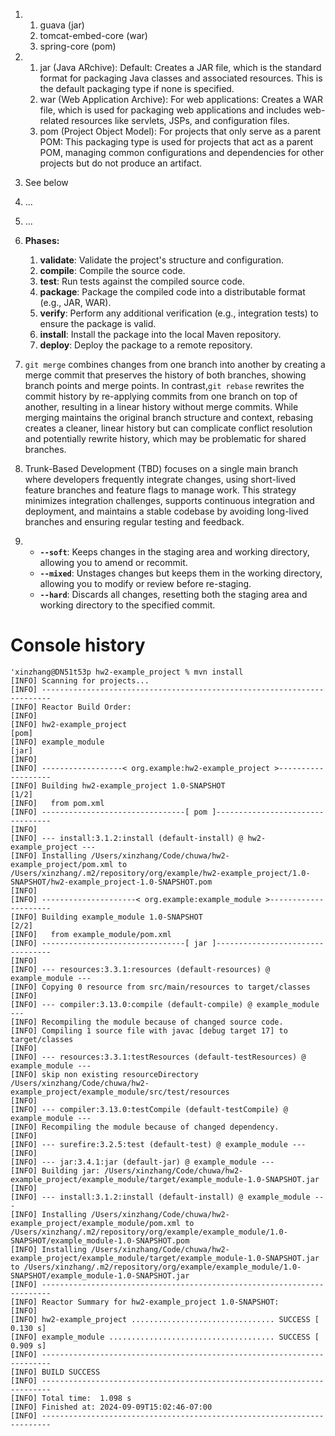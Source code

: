 1. 1. guava (jar)
   2. tomcat-embed-core (war)
   3. spring-core (pom)
2. 1. jar (Java ARchive):
      Default: Creates a JAR file, which is the standard format for packaging Java classes and associated resources. This is the default packaging type if none is specified.
   2. war (Web Application Archive):
      For web applications: Creates a WAR file, which is used for packaging web applications and includes web-related resources like servlets, JSPs, and configuration files.
   3. pom (Project Object Model):
      For projects that only serve as a parent POM: This packaging type is used for projects that act as a parent POM, managing common configurations and dependencies for other projects but do not produce an artifact.
3. See below
4. ...
5. ...
6. **Phases:**

   1. **validate**: Validate the project's structure and configuration.
   2. **compile**: Compile the source code.
   3. **test**: Run tests against the compiled source code.
   4. **package**: Package the compiled code into a distributable format (e.g., JAR, WAR).
   5. **verify**: Perform any additional verification (e.g., integration tests) to ensure the package is valid.
   6. **install**: Install the package into the local Maven repository.
   7. **deploy**: Deploy the package to a remote repository.
7. `git merge` combines changes from one branch into another by creating a merge commit that preserves the history of both branches, showing branch points and merge points. In contrast,`git rebase` rewrites the commit history by re-applying commits from one branch on top of another, resulting in a linear history without merge commits. While merging maintains the original branch structure and context, rebasing creates a cleaner, linear history but can complicate conflict resolution and potentially rewrite history, which may be problematic for shared branches.
8. Trunk-Based Development (TBD) focuses on a single main branch where developers frequently integrate changes, using short-lived feature branches and feature flags to manage work. This strategy minimizes integration challenges, supports continuous integration and deployment, and maintains a stable codebase by avoiding long-lived branches and ensuring regular testing and feedback.
9. * **`--soft`**: Keeps changes in the staging area and working directory, allowing you to amend or recommit.
   * **`--mixed`**: Unstages changes but keeps them in the working directory, allowing you to modify or review before re-staging.
   * **`--hard`**: Discards all changes, resetting both the staging area and working directory to the specified commit.

# Console history

```
'xinzhang@DN51t53p hw2-example_project % mvn install
[INFO] Scanning for projects...
[INFO] ------------------------------------------------------------------------
[INFO] Reactor Build Order:
[INFO]
[INFO] hw2-example_project                                                [pom]
[INFO] example_module                                                     [jar]
[INFO]
[INFO] ------------------< org.example:hw2-example_project >-------------------
[INFO] Building hw2-example_project 1.0-SNAPSHOT                          [1/2]
[INFO]   from pom.xml
[INFO] --------------------------------[ pom ]---------------------------------
[INFO]
[INFO] --- install:3.1.2:install (default-install) @ hw2-example_project ---
[INFO] Installing /Users/xinzhang/Code/chuwa/hw2-example_project/pom.xml to /Users/xinzhang/.m2/repository/org/example/hw2-example_project/1.0-SNAPSHOT/hw2-example_project-1.0-SNAPSHOT.pom
[INFO]
[INFO] ---------------------< org.example:example_module >---------------------
[INFO] Building example_module 1.0-SNAPSHOT                               [2/2]
[INFO]   from example_module/pom.xml
[INFO] --------------------------------[ jar ]---------------------------------
[INFO]
[INFO] --- resources:3.3.1:resources (default-resources) @ example_module ---
[INFO] Copying 0 resource from src/main/resources to target/classes
[INFO]
[INFO] --- compiler:3.13.0:compile (default-compile) @ example_module ---
[INFO] Recompiling the module because of changed source code.
[INFO] Compiling 1 source file with javac [debug target 17] to target/classes
[INFO]
[INFO] --- resources:3.3.1:testResources (default-testResources) @ example_module ---
[INFO] skip non existing resourceDirectory /Users/xinzhang/Code/chuwa/hw2-example_project/example_module/src/test/resources
[INFO]
[INFO] --- compiler:3.13.0:testCompile (default-testCompile) @ example_module ---
[INFO] Recompiling the module because of changed dependency.
[INFO]
[INFO] --- surefire:3.2.5:test (default-test) @ example_module ---
[INFO]
[INFO] --- jar:3.4.1:jar (default-jar) @ example_module ---
[INFO] Building jar: /Users/xinzhang/Code/chuwa/hw2-example_project/example_module/target/example_module-1.0-SNAPSHOT.jar
[INFO]
[INFO] --- install:3.1.2:install (default-install) @ example_module ---
[INFO] Installing /Users/xinzhang/Code/chuwa/hw2-example_project/example_module/pom.xml to /Users/xinzhang/.m2/repository/org/example/example_module/1.0-SNAPSHOT/example_module-1.0-SNAPSHOT.pom
[INFO] Installing /Users/xinzhang/Code/chuwa/hw2-example_project/example_module/target/example_module-1.0-SNAPSHOT.jar to /Users/xinzhang/.m2/repository/org/example/example_module/1.0-SNAPSHOT/example_module-1.0-SNAPSHOT.jar
[INFO] ------------------------------------------------------------------------
[INFO] Reactor Summary for hw2-example_project 1.0-SNAPSHOT:
[INFO]
[INFO] hw2-example_project ................................ SUCCESS [  0.130 s]
[INFO] example_module ..................................... SUCCESS [  0.909 s]
[INFO] ------------------------------------------------------------------------
[INFO] BUILD SUCCESS
[INFO] ------------------------------------------------------------------------
[INFO] Total time:  1.098 s
[INFO] Finished at: 2024-09-09T15:02:46-07:00
[INFO] ------------------------------------------------------------------------
```
